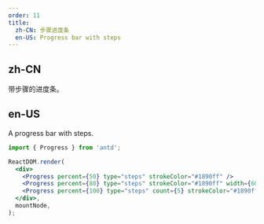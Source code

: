```yaml
---
order: 11
title:
  zh-CN: 步骤进度条
  en-US: Progress bar with steps
---
```


## zh-CN

带步骤的进度条。

## en-US

A progress bar with steps.

```jsx
import { Progress } from 'antd';

ReactDOM.render(
  <div>
    <Progress percent={50} type="steps" strokeColor="#1890ff" />
    <Progress percent={80} type="steps" strokeColor="#1890ff" width={60} />
    <Progress percent={100} type="steps" count={5} strokeColor="#1890ff" width={80} />
  </div>,
  mountNode,
);
```

<style>
div.ant-progress-steps {
  margin-right: 10px;
  margin-top: 10px;
  display: block;
}
</style>
